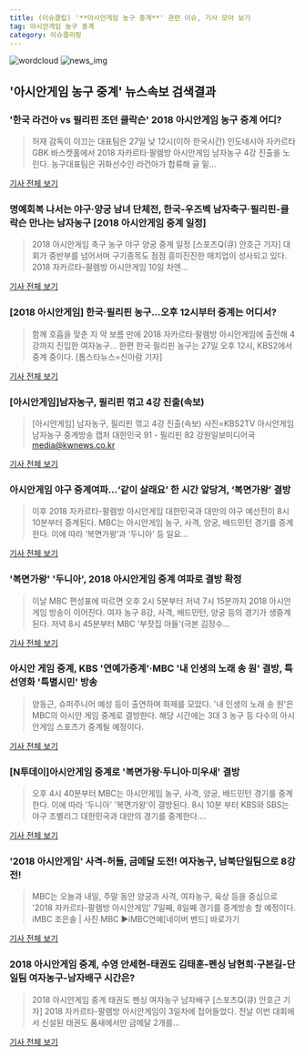 ```yaml
---
title: (이슈클립) '**아시안게임 농구 중계**' 관련 이슈, 기사 모아 보기
tag: 아시안게임 농구 중계
category: 이슈클리핑
---
```

![wordcloud](https://s3.ap-northeast-2.amazonaws.com/lyrics101-wordcloud/2018-08-27-1535345326.png)
![news_img](https://user-images.githubusercontent.com/42597476/44507050-1206f400-a6e4-11e8-8d98-7ffbfebb353f.png)
## **'**아시안게임 농구 중계**'** 뉴스속보 검색결과
### '한국 라건아 vs 필리핀 조던 클락슨' 2018 **아시안게임 농구 중계** 어디?

>허재 감독이 이끄는 대표팀은 27일 낮 12시(이하 한국시간) 인도네시아 자카르타 GBK 바스켓홀에서 2018 자카르타·팔렘방 아시안게임 남자농구 4강 진출을 노린다. 농구대표팀은 귀화선수인 라건아가 합류해 골 밑...

<a href="http://news20.busan.com/controller/newsController.jsp?newsId=20180827000080" target="_blank">기사 전체 보기</a>

### 명예회복 나서는 야구·양궁 남녀 단체전, 한국-우즈벡 남자축구·필리핀-클락슨 만나는 남자농구 [2018 아시안게임 중계 일정]

>2018 아시안게임 축구 농구 야구 양궁 중계 일정 [스포츠Q(큐) 안호근 기자] 대회가 중반부를 넘어서며 구기종목도 점점 흥미진진한 매치업이 성사되고 있다.  2018 자카르타-팔렘방 아시안게임 10일 차엔...

<a href="http://www.sportsq.co.kr/news/articleView.html?idxno=300180" target="_blank">기사 전체 보기</a>

### [2018 아시안게임] 한국·필리핀 농구…오후 12시부터 중계는 어디서?

>함께 호흡을 맞춘 지 약 보름 만에 2018 자카르타·팔렘방 아시안게임에 출전해 4강까지 진입한 여자농구... 한편 한국 필리핀 농구는 27일 오후 12시, KBS2에서 중계 중이다. [톱스타뉴스=신아람 기자]

<a href="http://www.topstarnews.net/news/articleView.html?idxno=471436" target="_blank">기사 전체 보기</a>

### [아시안게임]남자농구, 필리핀 꺾고 4강 진출(속보)

>[아시안게임] 남자농구, 필리핀 꺾고 4강 진출(속보) 사진=KBS2TV 아시안게임 남자농구 중계방송 캡처 대한민국 91 - 필리핀 82 강원일보미디어국 media@kwnews.co.kr

<a href="http://www.kwnews.co.kr/view.asp?aid=218082600150&s=701" target="_blank">기사 전체 보기</a>

### 아시안게임 야구 중계여파…‘같이 살래요’ 한 시간 앞당겨, ‘복면가왕’ 결방

>이후 2018 자카르타-팔렘방 아시안게임 대한민국과 대만의 야구 예선전이 8시10분부터 중계된다. MBC는 아시안게임 농구, 사격, 양궁, 배드민턴 경기를 중계한다. 이에 따라 ‘복면가왕’과 ‘두니아’ 등 일요...

<a href="http://view.asiae.co.kr/news/view.htm?idxno=2018082616150094007" target="_blank">기사 전체 보기</a>

### '복면가왕' '두니아', 2018 아시안게임 중계 여파로 결방 확정

>이날 MBC 편성표에 따르면 오후 2시 5분부터 저녁 7시 15분까지 2018 아시안게임 방송이 이어진다. 여자 농구 8강, 사격, 배드민턴, 양궁 등의 경기가 생중계된다. 저녁 8시 45분부터 MBC '부잣집 아들'(극본 김정수...

<a href="http://stoo.asiae.co.kr/news/naver_view.htm?idxno=2018082618093536717" target="_blank">기사 전체 보기</a>

### 아시안 게임 중계, KBS '연예가중계'·MBC '내 인생의 노래 송 원' 결방, 특선영화 '특별시민' 방송

>양동근, 슈퍼주니어 예성 등이 출연하며 화제를 모았다. '내 인생의 노래 송 원'은 MBC의 아시안 게임 중계로 결방한다.  해당 시간에는 3대 3 농구 등 다수의 아시안게임 스포츠가 중계될 예정이다.

<a href="http://www.sportsq.co.kr/news/articleView.html?idxno=299924" target="_blank">기사 전체 보기</a>

### [N투데이]아시안게임 중계로 '복면가왕·두니아·미우새' 결방

>오후 4시 40분부터 MBC는 아시안게임 농구, 사격, 양궁, 배드민턴 경기를 중계한다. 이에 따라 '두니아' '복면가왕'이 결방된다. 8시 10분 부터 KBS와 SBS는 야구 조별리그 대한민국과 대만의 경기를 중계한다....

<a href="http://news1.kr/articles/?3408350" target="_blank">기사 전체 보기</a>

### '2018 아시안게임' 사격-허들, 금메달 도전! 여자농구, 남북단일팀으로 8강전!

>MBC는 오늘과 내일, 주말 동안 양궁과 사격, 여자농구, 육상 등을 중심으로 '2018 자카르타-팔렘방 아시안게임' 7일째, 8일째 경기를 중계방송 할 예정이다. iMBC 조은솔 | 사진 MBC ▶iMBC연예[네이버 밴드] 바로가기

<a href="http://enews.imbc.com/News/RetrieveNewsInfo/241533" target="_blank">기사 전체 보기</a>

### 2018 아시안게임 중계, 수영 안세현-태권도 김태훈-펜싱 남현희·구본길-단일팀 여자농구-남자배구 시간은?

>2018 아시안게임 중계 태권도 펜싱 여자농구 남자배구 [스포츠Q(큐) 안호근 기자] 2018 자카르타-팔렘방 아시안게임이 3일차에 접어들었다.  전날 이번 대회에서 신설된 태권도 품새에서만 금메달 2개를...

<a href="http://www.sportsq.co.kr/news/articleView.html?idxno=299233" target="_blank">기사 전체 보기</a>


